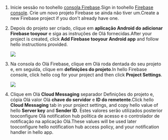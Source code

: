 

1. <span data-ttu-id="7a742-101">Inicie sessão no toohello [consola Firebase](https://firebase.google.com/console/).</span><span class="sxs-lookup"><span data-stu-id="7a742-101">Sign in toohello [Firebase console](https://firebase.google.com/console/).</span></span> <span data-ttu-id="7a742-102">Crie um novo projeto Firebase se ainda não tiver um.</span><span class="sxs-lookup"><span data-stu-id="7a742-102">Create a new Firebase project if you don't already have one.</span></span>
2. <span data-ttu-id="7a742-103">Depois do projeto ser criado, clique em **aplicação Android do adicionar Firebase tooyour** e siga as instruções de Olá fornecidas.</span><span class="sxs-lookup"><span data-stu-id="7a742-103">After your project is created, click **Add Firebase tooyour Android app** and follow hello instructions provided.</span></span>

    ![](./media/notification-hubs-enable-firebase-cloud-messaging/notification-hubs-add-firebase-to-android-app.png)
3. <span data-ttu-id="7a742-104">Na consola do Olá Firebase, clique em Olá roda dentada do seu projeto e, em seguida, clique em **definições do projeto**.</span><span class="sxs-lookup"><span data-stu-id="7a742-104">In hello Firebase console, click hello cog for your project and then click **Project Settings**.</span></span>

    ![](./media/notification-hubs-enable-firebase-cloud-messaging/notification-hubs-firebase-console-project-settings.png)
4. <span data-ttu-id="7a742-105">Clique em Olá **Cloud Messaging** separador Definições do projeto e, cópia Olá valor Olá **chave do servidor** e **ID do remetente**.</span><span class="sxs-lookup"><span data-stu-id="7a742-105">Click hello **Cloud Messaging** tab in your project settings, and copy hello value of hello **Server key** and **Sender ID**.</span></span> <span data-ttu-id="7a742-106">Estes valores serão utilizados posterior tooconfigure Olá notification hub política de acesso e o controlador de notificação na aplicação Olá.</span><span class="sxs-lookup"><span data-stu-id="7a742-106">These values will be used later tooconfigure hello notification hub access policy, and your notification handler in hello app.</span></span>
